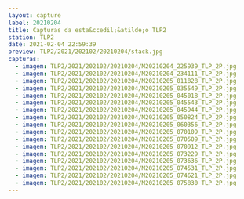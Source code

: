 ```yaml
---
layout: capture
label: 20210204
title: Capturas da esta&ccedil;&atilde;o TLP2
station: TLP2
date: 2021-02-04 22:59:39
preview: TLP2/2021/202102/20210204/stack.jpg
capturas:
  - imagem: TLP2/2021/202102/20210204/M20210204_225939_TLP_2P.jpg
  - imagem: TLP2/2021/202102/20210204/M20210204_234111_TLP_2P.jpg
  - imagem: TLP2/2021/202102/20210204/M20210205_011828_TLP_2P.jpg
  - imagem: TLP2/2021/202102/20210204/M20210205_035549_TLP_2P.jpg
  - imagem: TLP2/2021/202102/20210204/M20210205_045018_TLP_2P.jpg
  - imagem: TLP2/2021/202102/20210204/M20210205_045543_TLP_2P.jpg
  - imagem: TLP2/2021/202102/20210204/M20210205_045944_TLP_2P.jpg
  - imagem: TLP2/2021/202102/20210204/M20210205_050824_TLP_2P.jpg
  - imagem: TLP2/2021/202102/20210204/M20210205_060356_TLP_2P.jpg
  - imagem: TLP2/2021/202102/20210204/M20210205_070109_TLP_2P.jpg
  - imagem: TLP2/2021/202102/20210204/M20210205_070509_TLP_2P.jpg
  - imagem: TLP2/2021/202102/20210204/M20210205_070912_TLP_2P.jpg
  - imagem: TLP2/2021/202102/20210204/M20210205_073229_TLP_2P.jpg
  - imagem: TLP2/2021/202102/20210204/M20210205_073636_TLP_2P.jpg
  - imagem: TLP2/2021/202102/20210204/M20210205_074531_TLP_2P.jpg
  - imagem: TLP2/2021/202102/20210204/M20210205_074621_TLP_2P.jpg
  - imagem: TLP2/2021/202102/20210204/M20210205_075830_TLP_2P.jpg
---
```

